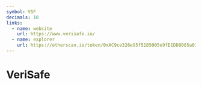 ```yaml
---
symbol: VSF
decimals: 18
links:
  - name: website
    url: https://www.verisafe.io/
  - name: explorer
    url: https://etherscan.io/token/0xAC9ce326e95f51B5005e9fE1DD8085a01F18450c
---
```


# VeriSafe
